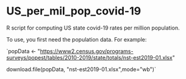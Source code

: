 # US_per_mil_pop_covid-19
R script for computing US state covid-19 rates per million population.

To use, you first need the population data. For example:

`popData <- "https://www2.census.gov/programs-surveys/popest/tables/2010-2019/state/totals/nst-est2019-01.xlsx"

download.file(popData, "nst-est2019-01.xlsx",mode="wb")`
